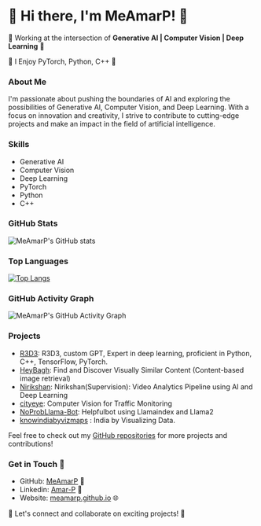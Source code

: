 # 👋 Hi there, I'm MeAmarP! 👋

🌟 Working at the intersection of **Generative AI | Computer Vision | Deep Learning** 🌟

🚀 I Enjoy PyTorch, Python, C++ 🚀

### About Me

I'm passionate about pushing the boundaries of AI and exploring the possibilities of Generative AI, Computer Vision, and Deep Learning. With a focus on innovation and creativity, I strive to contribute to cutting-edge projects and make an impact in the field of artificial intelligence.

### Skills

- Generative AI
- Computer Vision
- Deep Learning
- PyTorch
- Python
- C++
  
### GitHub Stats

![MeAmarP's GitHub stats](https://github-readme-stats.vercel.app/api?username=MeAmarP&show_icons=true&theme=dark)

### Top Languages

[![Top Langs](https://github-readme-stats.vercel.app/api/top-langs/?username=MeAmarP&layout=compact&theme=dark)](https://github.com/MeAmarP)

### GitHub Activity Graph

![MeAmarP's GitHub Activity Graph](https://github-readme-streak-stats.herokuapp.com/?user=MeAmarP&theme=dark)

### Projects

- [R3D3](https://chat.openai.com/g/g-ERYBEC2yK-r3d3): R3D3, custom GPT, Expert in deep learning, proficient in Python, C++, TensorFlow, PyTorch.
- [HeyBagh](https://github.com/MeAmarP/HeyBagh): Find and Discover Visually Similar Content (Content-based image retrieval)
- [Nirikshan](https://github.com/MeAmarP/Nirikshan): Nirikshan(Supervision): Video Analytics Pipeline using AI and Deep Learning
- [cityeye](https://github.com/MeAmarP/cityeye):  Computer Vision for Traffic Monitoring 
- [NoProbLlama-Bot](https://github.com/MeAmarP/NoProbLlama-Bot): Helpfulbot using Llamaindex and Llama2 
- [knowindiabyvizmaps](https://github.com/MeAmarP/knowindiabyvizmaps) : India by Visualizing Data.

Feel free to check out my [GitHub repositories](https://github.com/MeAmarP?tab=repositories) for more projects and contributions!

### Get in Touch 🚀

- GitHub: [MeAmarP](https://github.com/MeAmarP) 🌟
- Linkedin: [Amar-P](https://www.linkedin.com/in/meamarp/) 🔗
- Website: [meamarp.github.io](https://meamarp.github.io/) 🌐

🎉 Let's connect and collaborate on exciting projects! 🎉



